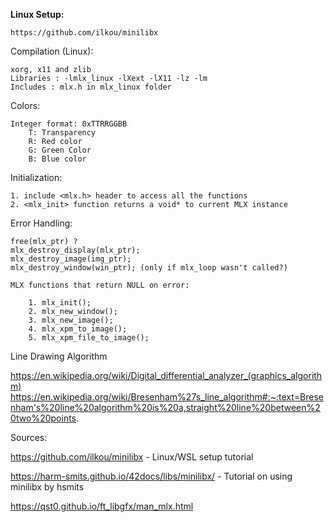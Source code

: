 **Linux Setup:**

	https://github.com/ilkou/minilibx

Compilation (Linux):

	xorg, x11 and zlib
	Libraries : -lmlx_linux -lXext -lX11 -lz -lm
	Includes : mlx.h in mlx_linux folder

Colors:

	Integer format: 0xTTRRGGBB
		T: Transparency
		R: Red color
		G: Green Color
		B: Blue color

Initialization:

	1. include <mlx.h> header to access all the functions
	2. <mlx_init> function returns a void* to current MLX instance

Error Handling:

	free(mlx_ptr) ?
	mlx_destroy_display(mlx_ptr);
	mlx_destroy_image(img_ptr);
	mlx_destroy_window(win_ptr); (only if mlx_loop wasn't called?)

	MLX functions that return NULL on error:

		1. mlx_init();
		2. mlx_new_window();
		3. mlx_new_image();
		4. mlx_xpm_to_image();
		5. mlx_xpm_file_to_image();


Line Drawing Algorithm

https://en.wikipedia.org/wiki/Digital_differential_analyzer_(graphics_algorithm)
https://en.wikipedia.org/wiki/Bresenham%27s_line_algorithm#:~:text=Bresenham's%20line%20algorithm%20is%20a,straight%20line%20between%20two%20points.

Sources:

https://github.com/ilkou/minilibx - Linux/WSL setup tutorial

https://harm-smits.github.io/42docs/libs/minilibx/ - Tutorial on using minilibx by hsmits

https://qst0.github.io/ft_libgfx/man_mlx.html
